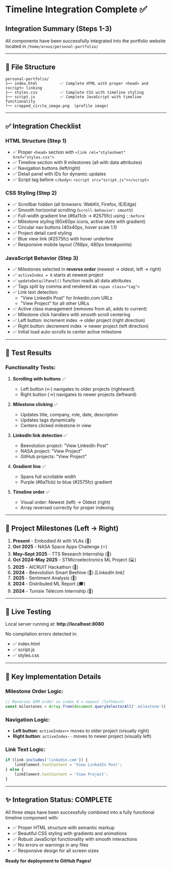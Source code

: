 # Timeline Integration Complete ✅

## Integration Summary (Steps 1-3)

All components have been successfully integrated into the portfolio website located in `/home/arous/personal-portfolio/`

---

## 📁 File Structure

```
personal-portfolio/
├── index.html          ✅ Complete HTML with proper <head> and <script> linking
├── styles.css          ✅ Complete CSS with timeline styling
├── script.js           ✅ Complete JavaScript with timeline functionality
└── cropped_circle_image.png  (profile image)
```

---

## ✅ Integration Checklist

### HTML Structure (Step 1)
- ✅ Proper `<head>` section with `<link rel="stylesheet" href="styles.css">`
- ✅ Timeline section with 9 milestones (all with data attributes)
- ✅ Navigation buttons (left/right)
- ✅ Detail panel with IDs for dynamic updates
- ✅ Script tag before `</body>`: `<script src="script.js"></script>`

### CSS Styling (Step 2)
- ✅ Scrollbar hidden (all browsers: WebKit, Firefox, IE/Edge)
- ✅ Smooth horizontal scrolling (`scroll-behavior: smooth`)
- ✅ Full-width gradient line (#6a11cb → #2575fc) using `::before`
- ✅ Milestone styling (60x60px icons, active state with gradient)
- ✅ Circular nav buttons (40x40px, hover scale 1.1)
- ✅ Project detail card styling
- ✅ Blue view link (#2575fc) with hover underline
- ✅ Responsive mobile layout (768px, 480px breakpoints)

### JavaScript Behavior (Step 3)
- ✅ Milestones selected in **reverse order** (newest → oldest, left → right)
- ✅ `activeIndex = 0` starts at newest project
- ✅ `updateDetailPanel()` function reads all data attributes
- ✅ Tags split by comma and rendered as `<span class="tag">`
- ✅ Link text detection:
  - "View LinkedIn Post" for linkedin.com URLs
  - "View Project" for all other URLs
- ✅ Active class management (removes from all, adds to current)
- ✅ Milestone click handlers with smooth scroll centering
- ✅ Left button: increment index → older project (right direction)
- ✅ Right button: decrement index → newer project (left direction)
- ✅ Initial load auto-scrolls to center active milestone

---

## 🧪 Test Results

### Functionality Tests:
1. **Scrolling with buttons** ✅
   - Left button (←) navigates to older projects (rightward)
   - Right button (→) navigates to newer projects (leftward)
   
2. **Milestone clicking** ✅
   - Updates title, company, role, date, description
   - Updates tags dynamically
   - Centers clicked milestone in view
   
3. **LinkedIn link detection** ✅
   - Beevolution project: "View LinkedIn Post"
   - NASA project: "View Project"
   - GitHub projects: "View Project"
   
4. **Gradient line** ✅
   - Spans full scrollable width
   - Purple (#6a11cb) to blue (#2575fc) gradient
   
5. **Timeline order** ✅
   - Visual order: Newest (left) → Oldest (right)
   - Array reversed correctly for proper indexing

---

## 🎯 Project Milestones (Left → Right)

1. **Present** - Embodied AI with VLAs (🤖)
2. **Oct 2025** - NASA Space Apps Challenge (⭐)
3. **May–Sept 2025** - TTS Research Internship (📄)
4. **Oct 2024–May 2025** - STMicroelectronics ML Project (💻)
5. **2025** - AICRUIT Hackathon (👔)
6. **2024** - Beevolution Smart Beehive (🎁) *[LinkedIn link]*
7. **2025** - Sentiment Analysis (💬)
8. **2024** - Distributed ML Report (🎓)
9. **2024** - Tunisie Télécom Internship (📡)

---

## 🚀 Live Testing

Local server running at: **http://localhost:8080**

No compilation errors detected in:
- ✅ index.html
- ✅ script.js  
- ✅ styles.css

---

## 📝 Key Implementation Details

### Milestone Order Logic:
```javascript
// Reverses DOM order so index 0 = newest (leftmost)
const milestones = Array.from(document.querySelectorAll('.milestone')).reverse();
```

### Navigation Logic:
- **Left button**: `activeIndex++` moves to older project (visually right)
- **Right button**: `activeIndex--` moves to newer project (visually left)

### Link Text Logic:
```javascript
if (link.includes('linkedin.com')) {
    linkElement.textContent = 'View LinkedIn Post';
} else {
    linkElement.textContent = 'View Project';
}
```

---

## ✨ Integration Status: **COMPLETE**

All three steps have been successfully combined into a fully functional timeline component with:
- ✅ Proper HTML structure with semantic markup
- ✅ Beautiful CSS styling with gradients and animations
- ✅ Robust JavaScript functionality with smooth interactions
- ✅ No errors or warnings in any files
- ✅ Responsive design for all screen sizes

**Ready for deployment to GitHub Pages!**
